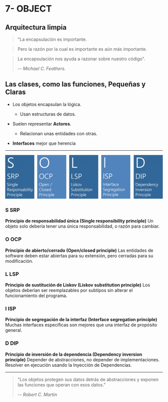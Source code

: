 # 7- OBJECT

## Arquitectura limpia

> "La encapsulación es importante.

> Pero la razón por la cual es importante es aún más importante.

> La encapsulación nos ayuda a razonar sobre nuestro código".
>
> -- _Michael C. Feathers_.

## Las clases, como las funciones, Pequeñas y Claras

- Los objetos encapsulan la lógica.

  - Usan estructuras de datos.

- Suelen representar **Actores**.

  - Relacionan unas entidades con otras.

- **Interfaces** mejor que herencia

---

![SOLID](./solid.jpg)

### S SRP

**Principio de responsabilidad única (Single responsibility principle)**
Un objeto solo debería tener una única responsabilidad, o razón para cambiar.

### O OCP

**Principio de abierto/cerrado (Open/closed principle)**
Las entidades de software deben estar abiertas para su extensión, pero cerradas para su modificación.

### L LSP

**Principio de sustitución de Liskov (Liskov substitution principle)**
Los objetos deberían ser reemplazables por subtipos sin alterar el funcionamiento del programa.

### I ISP

**Principio de segregación de la interfaz (Interface segregation principle)**
Muchas interfaces específicas son mejores que una interfaz de propósito general.​

### D DIP

**Principio de inversión de la dependencia (Dependency inversion principle)**
Depender de abstracciones, no depender de implementaciones. Resolver en ejecución usando la Inyección de Dependencias.

---

> "Los objetos protegen sus datos detrás de abstracciones y exponen las funciones que operan con esos datos."
>
> -- _Robert C. Martin_
